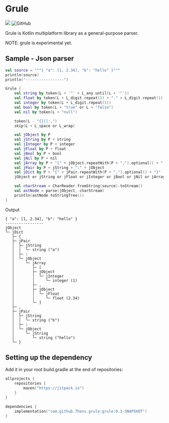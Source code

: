 # Grule

[![](https://jitpack.io/v/7hens/grule.svg)](https://jitpack.io/#7hens/grule)
![GitHub](https://img.shields.io/github/license/7hens/grule)

Grule is Kotlin multiplatform library as a general-purpose parser.

NOTE: grule is experimental yet.

## Sample - Json parser

```kotlin
val source = """{ "a": [1, 2.34], "b": "hello" }"""
println(source)
println("-----------------")

Grule {
    val string by token(L + '"' + L_any.until(L + '"'))
    val float by token(L + L_digit.repeat(1) + "." + L_digit.repeat(1))
    val integer by token(L + L_digit.repeat(1))
    val bool by token(L + "true" or L + "false")
    val nil by token(L + "null")

    token(L - "{}[]:,")
    skip(L + L_space or L_wrap)

    val jObject by P
    val jString by P + string
    val jInteger by P + integer
    val jFloat by P + float
    val jBool by P + bool
    val jNil by P + nil
    val jArray by P + "[" + jObject.repeatWith(P + ",").optional() + "]"
    val jPair by P + jString + ":" + jObject
    val jDict by P + "{" + jPair.repeatWith(P + ",").optional() + "}"
    jObject or jString or jFloat or jInteger or jBool or jNil or jArray or jDict

    val charStream = CharReader.fromString(source).toStream()
    val astNode = parse(jObject, charStream)
    println(astNode.toStringTree())
}
```

Output

```plain
{ "a": [1, 2.34], "b": "hello" }
-----------------
jObject
└─ jDict
   ├─ {
   ├─ jPair
   │  ├─ jString
   │  │  └─ string ("a")
   │  ├─ :
   │  └─ jObject
   │     └─ jArray
   │        ├─ [
   │        ├─ jObject
   │        │  └─ jInteger
   │        │     └─ integer (1)
   │        ├─ ,
   │        ├─ jObject
   │        │  └─ jFloat
   │        │     └─ float (2.34)
   │        └─ ]
   ├─ ,
   ├─ jPair
   │  ├─ jString
   │  │  └─ string ("b")
   │  ├─ :
   │  └─ jObject
   │     └─ jString
   │        └─ string ("hello")
   └─ }
```

## Setting up the dependency

Add it in your root build.gradle at the end of repositories:

```kotlin
allprojects {
    repositories {
        maven("https://jitpack.io")
    }
}
```

```kotlin
dependencies {
    implementation("com.github.7hens.grule:grule:0.1-SNAPSHOT")
}
```
